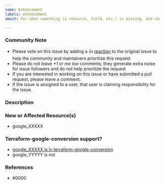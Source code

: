 ```yaml
---
name: Enhancement
labels: enhancement
about: For when something (a resource, field, etc.) is missing, and should be added.

---
```


<!--- Please keep this note for the community --->

### Community Note

* Please vote on this issue by adding a 👍 [reaction](https://blog.github.com/2016-03-10-add-reactions-to-pull-requests-issues-and-comments/) to the original issue to help the community and maintainers prioritize this request
* Please do not leave _+1_ or _me too_ comments; they generate extra noise for issue followers and do not help prioritize the request
* If you are interested in working on this issue or have submitted a pull request, please leave a comment.
* If the issue is assigned to a user, that user is claiming responsibility for the issue.

<!--- Thank you for keeping this note for the community --->

### Description

<!--- Please leave a helpful description of the enhancement here. Including use cases and why it would help you is a great way to convince maintainers to spend time on it. --->

### New or Affected Resource(s)

<!--- Please list the new or affected Terraform resources. --->

* google_XXXXX

### Terraform-google-conversion support?

<!-- Is this enhancement already supported by terraform-google-conversion? (If relevant.) https://github.com/GoogleCloudPlatform/terraform-google-conversion/tree/master/google -->

- [google_XXXXX is in terraform-google-conversion](https://github.com/GoogleCloudPlatform/terraform-google-conversion/tree/master/google)
- google_YYYYY is not

### References

<!---
Information about referencing Github Issues: https://help.github.com/articles/basic-writing-and-formatting-syntax/#referencing-issues-and-pull-requests

Are there any other GitHub issues (open or closed) or pull requests that should be linked here? Vendor blog posts or documentation?
--->

* #0000
